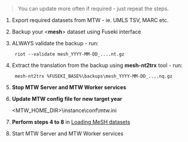 > You can update more often if required - just repeat the steps.

1. Export required datasets from MTW - ie. UMLS TSV, MARC etc.

2. Backup your <**mesh**> dataset using Fuseki interface

3. ALWAYS validate the backup - run:
    
        riot --validate mesh_YYYY-MM-DD_....nt.gz 

4. Extract the translation from the backup using **mesh-nt2trx** tool - run:
    
        mesh-nt2trx %FUSEKI_BASE%\backups\mesh_YYYY-MM-DD_....nq.gz

5. **Stop MTW Server and MTW Worker services**

6. **Update MTW config file for new target year** 

    <MTW_HOME_DIR>\instance\conf\mtw.ini 

7. **Perform steps 4 to 8** in [Loading MeSH datasets](https://github.com/filak/MTW-MeSH/wiki/Loading-MeSH-datasets)

8. Start MTW Server and MTW Worker services